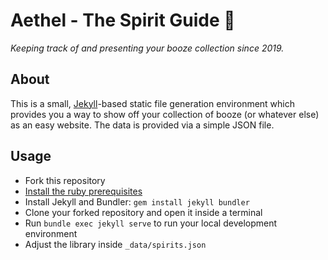 # Aethel - The Spirit Guide 🥃

_Keeping track of and presenting your booze collection since 2019._

## About

This is a small, [Jekyll](https://github.com/jekyll/jekyll)-based static file generation environment which provides you a way to show off your collection of booze (or whatever else) as an easy website.
The data is provided via a simple JSON file.

## Usage

- Fork this repository
- [Install the ruby prerequisites](https://jekyllrb.com/docs/installation/)
- Install Jekyll and Bundler: `gem install jekyll bundler`
- Clone your forked repository and open it inside a terminal
- Run `bundle exec jekyll serve` to run your local development environment
- Adjust the library inside `_data/spirits.json`
